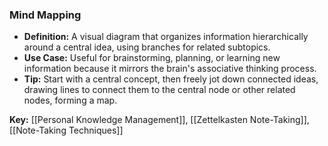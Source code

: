 ### Mind Mapping

- **Definition:** A visual diagram that organizes information hierarchically around a central idea, using branches for related subtopics.
- **Use Case:** Useful for brainstorming, planning, or learning new information because it mirrors the brain's associative thinking process.
- **Tip:** Start with a central concept, then freely jot down connected ideas, drawing lines to connect them to the central node or other related nodes, forming a map.

**Key:** [[Personal Knowledge Management]], [[Zettelkasten Note-Taking]], [[Note-Taking Techniques]]